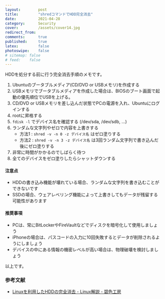 ```yaml
---
layout:        post
title:         "shredコマンドでHDD完全消去"
date:          2021-04-28
category:      Security
cover:         /assets/cover14.jpg
redirect_from:
comments:      true
published:     true
latex:         false
photoswipe:    false
# sitemap: false
# feed:    false
---
```


HDDを処分する前に行う完全消去手順のメモです。

1. Ubuntuのブータブルメディア(CD/DVD or USBメモリ)を作成する
2. USBメモリでブータブルメディアを作成した場合は、BIOSのブート画面で起動の優先順位でUSBを上げる。
3. CD/DVD or USBメモリを差し込んだ状態でPCの電源を入れ、Ubuntuにログインする
4. rootに昇格する
5. `fdisk -l` でデバイス名を確認する (/dev/sda, /dev/sdb, ...)
6. ランダムな文字列やゼロで内容を上書きする
   - 方法1 : `shred -v -n 0 -z デバイス名` はゼロ塗りする
   - 方法2 : `shred -v -n 3 -z デバイス名` は3回ランダム文字列で書き込んだ後にゼロ塗りする
7. 非常に時間がかかるのでしばらく待つ
8. 全てのデバイスをゼロ塗りしたらシャットダウンする

#### 注意点
- HDDの書き込み機能が壊れている場合、ランダムな文字列を書き込むことができないです
- SSDの場合、ウェアレベリング機能によって上書きしてもデータが残留する可能性があります

#### 推奨事項
- PCは、常にBitLockerやFireVaultなどでディスクを暗号化して使用しましょう
- iPhoneの場合は、パスコードの入力に10回失敗するとデータが削除されるようにしましょう
- デバイスの中にある情報の機密レベルが高い場合は、物理破壊を検討しましょう

以上です。


### 参考文献

- [Linuxを利用したHDDの完全消去 - Linux解説 - 碧色工房](https://www.mm2d.net/main/tech/linux/hdd_clear-01.html)
